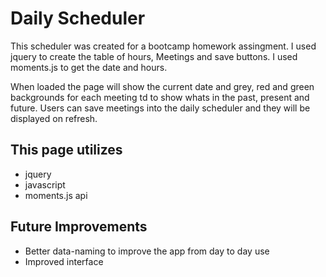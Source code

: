# Daily Scheduler 
This scheduler was created for a bootcamp homework assingment. I used jquery to create the table of hours, Meetings and save buttons. I used moments.js to get the date and hours. 

When loaded the page will show the current date and grey, red and green backgrounds for each meeting td to show whats in the past, present and future. 
Users can save meetings into the daily scheduler and they will be displayed on refresh. 

## This page utilizes
* jquery
* javascript
* moments.js api 

## Future Improvements
* Better data-naming to improve the app from day to day use 
* Improved interface